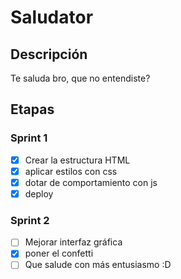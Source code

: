 # Saludator

## Descripción
Te saluda bro, que no entendiste?

## Etapas

### Sprint 1
- [x] Crear la estructura HTML
- [x] aplicar estilos con css
- [x] dotar de comportamiento con js
- [x] deploy

### Sprint 2
- [ ] Mejorar interfaz gráfica
- [x] poner el confetti
- [ ] Que salude con más entusiasmo :D